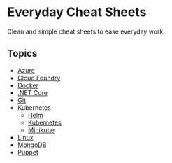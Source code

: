 # Everyday Cheat Sheets

Clean and simple cheat sheets to ease everyday work.

## Topics

- [Azure](./docs/azure.md)
- [Cloud Foundry](./docs/cloudfoundry.md)
- [Docker](./docs/docker.md)
- [.NET Core](./docs/dotnetcore.md)
- [Git](./docs/git.md)
- Kubernetes
  - [Helm](./docs/helm.md)
  - [Kubernetes](./docs/kubectl.md)
  - [Minikube](./docs/minikube.md)
- [Linux](./docs/linux.md)
- [MongoDB](./docs/mongodb.md)
- [Puppet](./docs/puppet.md)

